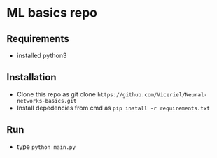 # ML basics repo

## Requirements
- installed python3

## Installation
- Clone this repo as git clone `https://github.com/Viceriel/Neural-networks-basics.git`
- Install depedencies from cmd as `pip install -r requirements.txt`

## Run
- type `python main.py`
